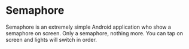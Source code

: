 # Semaphore

Semaphore is an extremely simple Android application who show a semaphore on screen. Only a
semaphore, nothing more. You can tap on screen and lights will switch in order.